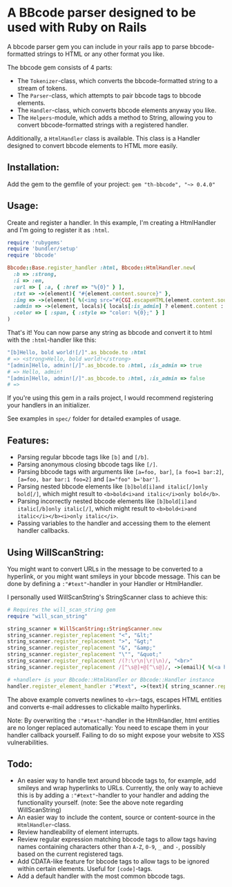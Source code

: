A BBcode parser designed to be used with Ruby on Rails
======================================================
A bbcode parser gem you can include in your rails app to parse bbcode-formatted
strings to HTML or any other format you like.

The bbcode gem consists of 4 parts:

- The `Tokenizer`-class, which converts the bbcode-formatted string to a stream
  of tokens.
- The `Parser`-class, which attempts to pair bbcode tags to bbcode elements.
- The `Handler`-class, which converts bbcode elements anyway you like.
- The `Helpers`-module, which adds a method to String, allowing you to convert
  bbcode-formatted strings with a registered handler.

Additionally, a `HtmlHandler` class is available. This class is a Handler
designed to convert bbcode elements to HTML more easily.

Installation:
-------------
Add the gem to the gemfile of your project:
`gem "th-bbcode", "~> 0.4.0"`

Usage:
------
Create and register a handler. In this example, I'm creating a HtmlHandler and
I'm going to register it as `:html`.

```ruby
require 'rubygems'
require 'bundler/setup'
require 'bbcode'

Bbcode::Base.register_handler :html, Bbcode::HtmlHandler.new(
  :b => :strong,
  :i => :em,
  :url => [ :a, { :href => "%{0}" } ],
  :txt => ->(element){ "#{element.content.source}" },
  :img => ->(element){ %(<img src="#{CGI.escapeHTML(element.content.source)}">) },
  :admin => ->(element, locals){ locals[:is_admin] ? element.content : "" },
  :color => [ :span, { :style => "color: %{0};" } ]
)
```

That's it! You can now parse any string as bbcode and convert it to html with
the `:html`-handler like this:

```ruby
"[b]Hello, bold world![/]".as_bbcode.to :html
# => <strong>Hello, bold world!</strong>
"[admin]Hello, admin![/]".as_bbcode.to :html, :is_admin => true
# => Hello, admin!
"[admin]Hello, admin![/]".as_bbcode.to :html, :is_admin => false
# => 
```

If you're using this gem in a rails project, I would recommend registering your
handlers in an initializer.

See examples in `spec/` folder for detailed examples of usage.

Features:
---------
* Parsing regular bbcode tags like `[b]` and `[/b]`.
* Parsing anonymous closing bbcode tags like `[/]`.
* Parsing bbcode tags with arguments like `[a=foo, bar]`, `[a foo=1 bar:2]`,
  `[a=foo, bar bar:1 foo=2]` and `[a="foo" b='bar']`.
* Parsing nested bbcode elements like `[b]bold[i]and italic[/]only bold[/]`,
  which might result to `<b>bold<i>and italic</i>only bold</b>`.
* Parsing incorrectly nested bbcode elements like `[b]bold[i]and italic[/b]only
  italic[/]`, which might result to `<b>bold<i>and italic</i></b><i>only
  italic</i>`.
* Passing variables to the handler and accessing them to the element handler
  callbacks.

Using WillScanString:
---------------------
You might want to convert URLs in the message to be converted to a hyperlink,
or you might want smileys in your bbcode message. This can be done by
defining a `:"#text"`-handler in your Handler or HtmlHandler.

I personally used WillScanString's StringScanner class to achieve this:

```ruby
# Requires the will_scan_string gem
require "will_scan_string"

string_scanner = WillScanString::StringScanner.new
string_scanner.register_replacement "<", "&lt;"
string_scanner.register_replacement ">", "&gt;"
string_scanner.register_replacement "&", "&amp;"
string_scanner.register_replacement "\"", "&quot;"
string_scanner.register_replacement /(?:\r\n|\r|\n)/, "<br>"
string_scanner.register_replacement /[^\s@]+@[^\s@]/, ->(email){ %(<a href="mailto:#{CGI.escapeHTML(email)}">#{CGI.escapeHTML(email)}</a>) }

# +handler+ is your Bbcode::HtmlHandler or Bbcode::Handler instance
handler.register_element_handler :"#text", ->(text){ string_scanner.replace(text) }
```

The above example converts newlines to `<br>`-tags, escapes HTML entities
and converts e-mail addresses to clickable mailto hyperlinks.

Note: By overwriting the `:"#text"`-handler in the HtmlHandler, html entities
are no longer replaced automatically: You need to escape them in your handler
callback yourself. Failing to do so might expose your website to XSS
vulnerabilities.

Todo:
-----
* An easier way to handle text around bbcode tags to, for example, add smileys
  and wrap hyperlinks to URLs. Currently, the only way to achieve this is by
  adding a `:"#text"`-handler to your handler and adding the functionality
  yourself. (note: See the above note regarding WillScanString)
* An easier way to include the content, source or content-source in the
  `HtmlHandler`-class.
* Review handleability of element interrupts.
* Review regular expression matching bbcode tags to allow tags having names
  containing characters other than `A-Z`, `0-9`, `_` and `-`, possibly based on
  the current registered tags.
* Add CDATA-like feature for bbcode tags to allow tags to be ignored within
  certain elements. Useful for `[code]`-tags.
* Add a default handler with the most common bbcode tags.